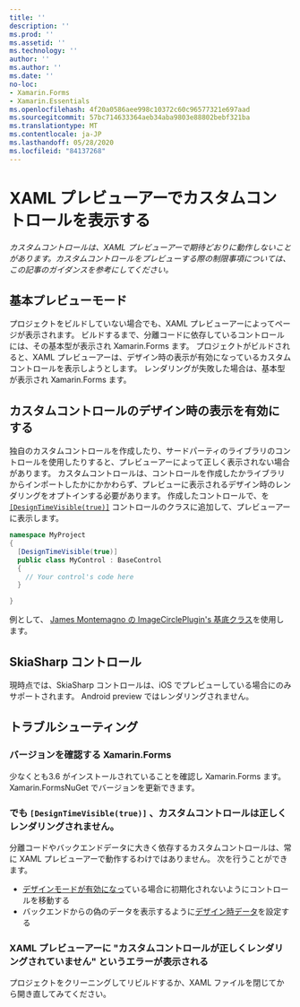 ```yaml
---
title: ''
description: ''
ms.prod: ''
ms.assetid: ''
ms.technology: ''
author: ''
ms.author: ''
ms.date: ''
no-loc:
- Xamarin.Forms
- Xamarin.Essentials
ms.openlocfilehash: 4f20a0586aee998c10372c60c96577321e697aad
ms.sourcegitcommit: 57bc714633364aeb34aba9803e88802bebf321ba
ms.translationtype: MT
ms.contentlocale: ja-JP
ms.lasthandoff: 05/28/2020
ms.locfileid: "84137268"
---
```

# <a name="render-custom-controls-in-the-xaml-previewer"></a>XAML プレビューアーでカスタムコントロールを表示する

_カスタムコントロールは、XAML プレビューアーで期待どおりに動作しないことがあります。カスタムコントロールをプレビューする際の制限事項については、この記事のガイダンスを参考にしてください。_

## <a name="basic-preview-mode"></a>基本プレビューモード

プロジェクトをビルドしていない場合でも、XAML プレビューアーによってページが表示されます。 ビルドするまで、分離コードに依存しているコントロールには、その基本型が表示され Xamarin.Forms ます。 プロジェクトがビルドされると、XAML プレビューアーは、デザイン時の表示が有効になっているカスタムコントロールを表示しようとします。 レンダリングが失敗した場合は、基本型が表示され Xamarin.Forms ます。

## <a name="enable-design-time-rendering-for-custom-controls"></a>カスタムコントロールのデザイン時の表示を有効にする

独自のカスタムコントロールを作成したり、サードパーティのライブラリのコントロールを使用したりすると、プレビューアーによって正しく表示されない場合があります。 カスタムコントロールは、コントロールを作成したかライブラリからインポートしたかにかかわらず、プレビューに表示されるデザイン時のレンダリングをオプトインする必要があります。 作成したコントロールで、を [`[DesignTimeVisible(true)]`](xref:System.ComponentModel.DesignTimeVisibleAttribute) コントロールのクラスに追加して、プレビューアーに表示します。

```csharp
namespace MyProject
{
  [DesignTimeVisible(true)]
  public class MyControl : BaseControl
  {
    // Your control's code here
  }

}
```

例として、 [James Montemagno の ImageCirclePlugin's 基底クラス](https://github.com/jamesmontemagno/ImageCirclePlugin/blob/master/src/ImageCircle/CircleImage.shared.cs)を使用します。

## <a name="skiasharp-controls"></a>SkiaSharp コントロール

現時点では、SkiaSharp コントロールは、iOS でプレビューしている場合にのみサポートされます。 Android preview ではレンダリングされません。

## <a name="troubleshooting"></a>トラブルシューティング

### <a name="check-your-xamarinforms-version"></a>バージョンを確認する Xamarin.Forms
少なくとも3.6 がインストールされていることを確認し Xamarin.Forms ます。 Xamarin.FormsNuGet でバージョンを更新できます。

### <a name="even-with-designtimevisibletrue-my-custom-control-isnt-rendering-properly"></a>でも `[DesignTimeVisible(true)]` 、カスタムコントロールは正しくレンダリングされません。
分離コードやバックエンドデータに大きく依存するカスタムコントロールは、常に XAML プレビューアーで動作するわけではありません。 次を行うことができます。

* [デザインモードが有効になっ](index.md#detect-design-mode)ている場合に初期化されないようにコントロールを移動する
* バックエンドからの偽のデータを表示するように[デザイン時データ](design-time-data.md)を設定する

### <a name="the-xaml-previewer-shows-the-error-custom-controls-arent-rendering-properly"></a>XAML プレビューアーに "カスタムコントロールが正しくレンダリングされていません" というエラーが表示される
プロジェクトをクリーニングしてリビルドするか、XAML ファイルを閉じてから開き直してみてください。
